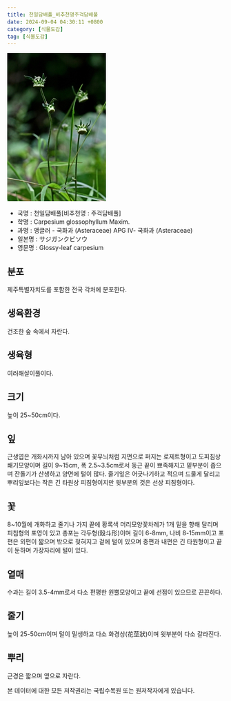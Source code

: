 ```yaml
---
title: 천일담배풀_비추천명주걱담배풀
date: 2024-09-04 04:30:11 +0800
category: [식물도감]
tag: [식물도감]
---
```




![천일담배풀[비추천명 : 주걱담배풀]](/assets/img/fileUpload/plants/basic/Compositae/Carpesium/9799/9799_1_th2.jpg)
- 국명 : 천일담배풀[비추천명 : 주걱담배풀]
- 학명 : Carpesium glossophyllum Maxim.
- 과명 : 앵글러 - 국화과 (Asteraceae) APG Ⅳ- 국화과 (Asteraceae)
- 일본명 : サジガンクビソウ
- 영문명 : Glossy-leaf carpesium


## 분포
제주특별자치도를 포함한 전국 각처에 분포한다.
## 생육환경
건조한 숲 속에서 자란다.
## 생육형
여러해살이풀이다.
## 크기
높이 25~50cm이다.
## 잎
근생엽은 개화시까지 남아 있으며 꽃무늬처럼 지면으로 퍼지는 로제트형이고 도피침상 쐐기모양이며 길이 9~15cm, 폭 2.5~3.5cm로서 둥근 끝이 뾰족해지고 밑부분이 좁으며 잔돌기가 산생하고 양면에 털이 많다. 줄기잎은 어긋나기하고 적으며 드물게 달리고 뿌리잎보다는 작은 긴 타원상 피침형이지만 윗부분의 것은 선상 피침형이다.
## 꽃
8~10월에 개화하고 줄기나 가지 끝에 황록색 머리모양꽃차례가 1개 밑을 향해 달리며 피침형의 포영이 있고 총포는 각두형(殼斗形)이며 길이 6-8mm, 나비 8-15mm이고 포편은 외편이 짧으며 밖으로 젖혀지고 겉에 털이 있으며 중편과 내편은 긴 타원형이고 끝이 둔하며 가장자리에 털이 있다.
## 열매
수과는 길이 3.5-4mm로서 다소 편평한 원뿔모양이고 끝에 선점이 있으므로 끈끈하다.
## 줄기
높이 25-50cm이며 털이 밀생하고 다소 화경상(花莖狀)이며 윗부분이 다소 갈라진다.
## 뿌리
근경은 짧으며 옆으로 자란다.






본 데이터에 대한 모든 저작권리는 국립수목원 또는 원저작자에게 있습니다.
